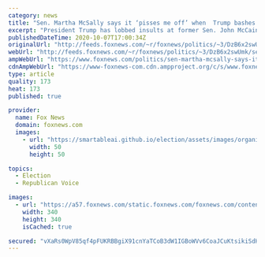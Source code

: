 ```yaml
---
category: news
title: "Sen. Martha McSally says it ‘pisses me off’ when  Trump bashes John McCain"
excerpt: "President Trump has lobbed insults at former Sen. John McCain even after the Vietnam veteran died in 2018 following a long battle with an aggressive form of brain cancer. "
publishedDateTime: 2020-10-07T17:00:34Z
originalUrl: "http://feeds.foxnews.com/~r/foxnews/politics/~3/DzB6x2swUmk/sen-martha-mcsally-says-it-pisses-me-off-when-trump-bashes-john-mccain"
webUrl: "http://feeds.foxnews.com/~r/foxnews/politics/~3/DzB6x2swUmk/sen-martha-mcsally-says-it-pisses-me-off-when-trump-bashes-john-mccain"
ampWebUrl: "https://www.foxnews.com/politics/sen-martha-mcsally-says-it-pisses-me-off-when-trump-bashes-john-mccain.amp"
cdnAmpWebUrl: "https://www-foxnews-com.cdn.ampproject.org/c/s/www.foxnews.com/politics/sen-martha-mcsally-says-it-pisses-me-off-when-trump-bashes-john-mccain.amp"
type: article
quality: 173
heat: 173
published: true

provider:
  name: Fox News
  domain: foxnews.com
  images:
    - url: "https://smartableai.github.io/election/assets/images/organizations/foxnews.com-50x50.jpg"
      width: 50
      height: 50

topics:
  - Election
  - Republican Voice

images:
  - url: "https://a57.foxnews.com/static.foxnews.com/foxnews.com/content/uploads/2020/04/340/340/Vandana-Rambaran.jpg?ve=1&tl=1"
    width: 340
    height: 340
    isCached: true

secured: "vXaRs0WpV85qf4pFUKRBBgiX91cnYaTCoB3dW1IGBoWVv6CoaJCuKtsikiSdHptuqJk0I7FIvMqyeKrYuME+YJ+HT6ixY5+E5vvFBVLdq9L4usq+NHXoIuXPlIb212WUBDxvjSYMDZ31rymYK3OMC3bt1iGISa/RC9gz6VRHfyDWV7kQ//ndLnGygSoOsWZdrh5imHSNolX2ylv4wCsVjBWJ/wsG1iqxdRo3GaAje1P6B23TQLFwn94EZI3YYIsIku0nwVsujY7OQkmp/Lj0XZajaRGkFWUT7mPePv0gfNw1NFMF8cj/4nTbrh9RxgoJpVIsdWwCm+b0Q9W6lbybKpK39XjO4Q4PFGWkIID0p/w=;HeGZ6fzYsi+J9DdLS2j9kQ=="
---
```


